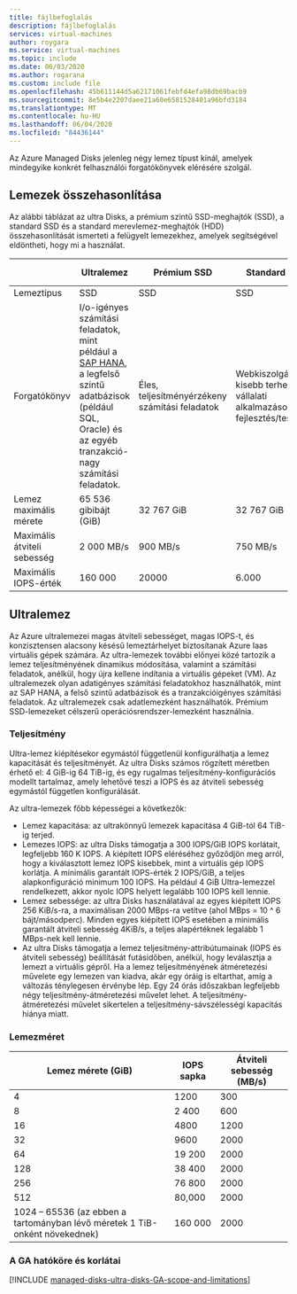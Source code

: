 ```yaml
---
title: fájlbefoglalás
description: fájlbefoglalás
services: virtual-machines
author: roygara
ms.service: virtual-machines
ms.topic: include
ms.date: 06/03/2020
ms.author: rogarana
ms.custom: include file
ms.openlocfilehash: 45b611144d5a62171061febfd4efa98db69bacb9
ms.sourcegitcommit: 8e5b4e2207daee21a60e6581528401a96bfd3184
ms.translationtype: MT
ms.contentlocale: hu-HU
ms.lasthandoff: 06/04/2020
ms.locfileid: "84436144"
---
```

Az Azure Managed Disks jelenleg négy lemez típust kínál, amelyek mindegyike konkrét felhasználói forgatókönyvek elérésére szolgál.

## <a name="disk-comparison"></a>Lemezek összehasonlítása

Az alábbi táblázat az ultra Disks, a prémium szintű SSD-meghajtók (SSD), a standard SSD és a standard merevlemez-meghajtók (HDD) összehasonlítását ismerteti a felügyelt lemezekhez, amelyek segítségével eldöntheti, hogy mi a használat.

|   | Ultralemez   | Prémium SSD   | Standard SSD   | Standard HDD   |
|---------|---------|---------|---------|---------|
|Lemeztípus   |SSD   |SSD   |SSD   |HDD   |
|Forgatókönyv   |I/o-igényes számítási feladatok, mint például a [SAP HANA](../articles/virtual-machines/workloads/sap/hana-vm-operations-storage.md), a legfelső szintű adatbázisok (például SQL, Oracle) és az egyéb tranzakció-nagy számítási feladatok.   |Éles, teljesítményérzékeny számítási feladatok   |Webkiszolgálók, kisebb terhelésű vállalati alkalmazások és fejlesztés/tesztelés   |Biztonsági mentés, nem kritikus, ritka hozzáférés   |
|Lemez maximális mérete   |65 536 gibibájt (GiB)    |32 767 GiB    |32 767 GiB   |32 767 GiB   |
|Maximális átviteli sebesség   |2 000 MB/s    |900 MB/s   |750 MB/s   |500 MB/s   |
|Maximális IOPS-érték   |160 000    |20000   |6.000   |2000   |

## <a name="ultra-disk"></a>Ultralemez

Az Azure ultralemezei magas átviteli sebességet, magas IOPS-t, és konzisztensen alacsony késésű lemeztárhelyet biztosítanak Azure Iaas virtuális gépek számára. Az ultra-lemezek további előnyei közé tartozik a lemez teljesítményének dinamikus módosítása, valamint a számítási feladatok, anélkül, hogy újra kellene indítania a virtuális gépeket (VM). Az ultralemezek olyan adatigényes számítási feladatokhoz használhatók, mint az SAP HANA, a felső szintű adatbázisok és a tranzakcióigényes számítási feladatok. Az ultralemezek csak adatlemezként használhatók. Prémium SSD-lemezeket célszerű operációsrendszer-lemezként használnia.

### <a name="performance"></a>Teljesítmény

Ultra-lemez kiépítésekor egymástól függetlenül konfigurálhatja a lemez kapacitását és teljesítményét. Az ultra Disks számos rögzített méretben érhető el: 4 GiB-ig 64 TiB-ig, és egy rugalmas teljesítmény-konfigurációs modellt tartalmaz, amely lehetővé teszi a IOPS és az átviteli sebesség egymástól független konfigurálását.

Az ultra-lemezek főbb képességei a következők:

- Lemez kapacitása: az ultrakönnyű lemezek kapacitása 4 GiB-tól 64 TiB-ig terjed.
- Lemezes IOPS: az ultra Disks támogatja a 300 IOPS/GiB IOPS korlátait, legfeljebb 160 K IOPS. A kiépített IOPS eléréséhez győződjön meg arról, hogy a kiválasztott lemez IOPS kisebbek, mint a virtuális gép IOPS korlátja. A minimális garantált IOPS-érték 2 IOPS/GiB, a teljes alapkonfiguráció minimum 100 IOPS. Ha például 4 GiB Ultra-lemezzel rendelkezett, akkor nyolc IOPS helyett legalább 100 IOPS kell lennie.
- Lemez sebessége: az ultra Disks használatával az egyes kiépített IOPS 256 KiB/s-ra, a maximálisan 2000 MBps-ra vetítve (ahol MBps = 10 ^ 6 bájt/másodperc). Minden egyes kiépített IOPS esetében a minimális garantált átviteli sebesség 4KiB/s, a teljes alapértéknek legalább 1 MBps-nek kell lennie.
- Az ultra Disks támogatja a lemez teljesítmény-attribútumainak (IOPS és átviteli sebesség) beállítását futásidőben, anélkül, hogy leválasztja a lemezt a virtuális gépről. Ha a lemez teljesítményének átméretezési művelete egy lemezen van kiadva, akár egy óráig is eltarthat, amíg a változás ténylegesen érvénybe lép. Egy 24 órás időszakban legfeljebb négy teljesítmény-átméretezési művelet lehet. A teljesítmény-átméretezési művelet sikertelen a teljesítmény-sávszélességi kapacitás hiánya miatt.

### <a name="disk-size"></a>Lemezméret

|Lemez mérete (GiB)  |IOPS sapka  |Átviteli sebesség (MB/s)  |
|---------|---------|---------|
|4     |1200         |300         |
|8     |2 400         |600         |
|16     |4800         |1200         |
|32     |9600         |2000         |
|64     |19 200         |2000         |
|128     |38 400         |2000         |
|256     |76 800         |2000         |
|512     |80,000         |2000         |
|1024 – 65536 (az ebben a tartományban lévő méretek 1 TiB-onként növekednek)     |160 000         |2000         |

### <a name="ga-scope-and-limitations"></a>A GA hatóköre és korlátai

[!INCLUDE [managed-disks-ultra-disks-GA-scope-and-limitations](managed-disks-ultra-disks-GA-scope-and-limitations.md)]
